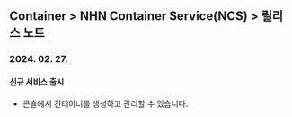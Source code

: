 ## Container > NHN Container Service(NCS) > 릴리스 노트
### 2024. 02. 27.
#### 신규 서비스 출시
* 콘솔에서 컨테이너를 생성하고 관리할 수 있습니다.
